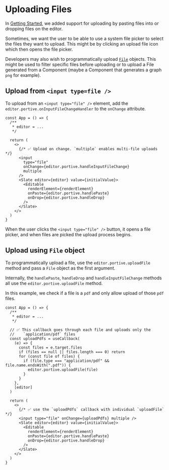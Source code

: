 # Uploading Files

In [Getting Started](./01-getting-started.md), we added support for uploading by pasting files into or dropping files on the editor.

Sometimes, we want the user to be able to use a system file picker to select the files they want to upload. This might be by clicking an upload file icon which then opens the file picker.

Developers may also wish to programmatically upload [`File`](https://developer.mozilla.org/en-US/docs/Web/API/File) objects. This might be used to filter specific files before uploading or to upload a File generated from a Component (maybe a Component that generates a graph `png` for example).

## Upload from `<input type=file />`

To upload from an `<input type="file" />` element, add the `editor.portive.onInputFileChangeHandler` to the `onChange` attribute.

```tsx
const App = () => {
  /**
   * editor = ...
   */

  return (
    <>
      {/* ✅ Upload on change. `multiple` enables multi-file uploads */}
      <input
        type="file"
        onChange={editor.portive.handleInputFileChange}
        multiple
      />
      <Slate editor={editor} value={initialValue}>
        <Editable
          renderElement={renderElement}
          onPaste={editor.portive.handlePaste}
          onDrop={editor.portive.handleDrop}
        />
      </Slate>
    </>
  )
}
```

When the user clicks the `<input type="file" />` button, it opens a file picker, and when files are picked the upload process begins.

## Upload using `File` object

To programmatically upload a file, use the `editor.portive.uploadFile` method and pass a `File` object as the first argument.

Internally, the `handlePaste`, `handleDrop` and `handleInputFileChange` methods all use the `editor.portive.uploadFile` method.

In this example, we check if a file is a `pdf` and only allow upload of those `pdf` files.

```tsx
const App = () => {
  /**
   * editor = ...
   */

  // ✅ This callback goes through each file and uploads only the
  //    `application/pdf` files
  const uploadPdfs = useCallback(
    (e) => {
      const files = e.target.files
      if (files == null || files.length === 0) return
      for (const file of files) {
        if (file.type === "application/pdf" && file.name.endsWith(".pdf")) {
          editor.portive.uploadFile(file)
        }
      }
    },
    [editor]
  )

  return (
    <>
      {/* ✅ use the `uploadPdfs` callback with individual `uploadFile` */}
      <input type="file" onChange={uploadPdfs} multiple />
      <Slate editor={editor} value={initialValue}>
        <Editable
          renderElement={renderElement}
          onPaste={editor.portive.handlePaste}
          onDrop={editor.portive.handleDrop}
        />
      </Slate>
    </>
  )
}
```

